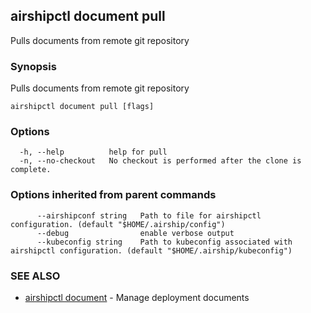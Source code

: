 ## airshipctl document pull

Pulls documents from remote git repository

### Synopsis

Pulls documents from remote git repository

```
airshipctl document pull [flags]
```

### Options

```
  -h, --help          help for pull
  -n, --no-checkout   No checkout is performed after the clone is complete.
```

### Options inherited from parent commands

```
      --airshipconf string   Path to file for airshipctl configuration. (default "$HOME/.airship/config")
      --debug                enable verbose output
      --kubeconfig string    Path to kubeconfig associated with airshipctl configuration. (default "$HOME/.airship/kubeconfig")
```

### SEE ALSO

* [airshipctl document](airshipctl_document.md)	 - Manage deployment documents

